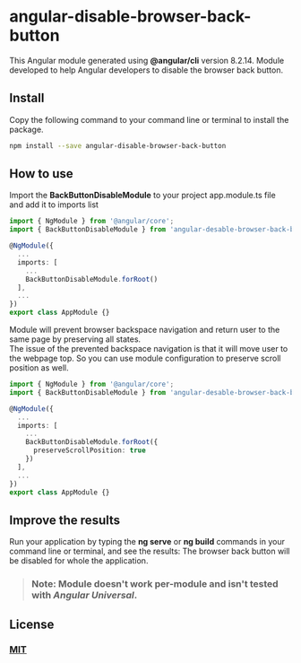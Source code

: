 # angular-disable-browser-back-button

This Angular module generated using **@angular/cli** version 8.2.14.
Module developed to help Angular developers to disable the browser back button.

## Install

Copy the following command to your command line or terminal to install the package.

```bash
npm install --save angular-disable-browser-back-button
```

## How to use

Import the **BackButtonDisableModule** to your project app.module.ts file and add it to imports list

```typescript
import { NgModule } from '@angular/core';
import { BackButtonDisableModule } from 'angular-desable-browser-back-button';

@NgModule({
  ...
  imports: [
    ...
    BackButtonDisableModule.forRoot()
  ],
  ...
})
export class AppModule {}
```

Module will prevent browser backspace navigation and return user to the same page by preserving all states.  
The issue of the prevented backspace navigation is that it will move user to the webpage top. So you can use module configuration to preserve scroll position as well.

```typescript
import { NgModule } from '@angular/core';
import { BackButtonDisableModule } from 'angular-desable-browser-back-button';

@NgModule({
  ...
  imports: [
    ...
    BackButtonDisableModule.forRoot({
      preserveScrollPosition: true
    })
  ],
  ...
})
export class AppModule {}
```

## Improve the results

Run your application by typing the **ng serve** or **ng build** commands in your command line or terminal, and see the results: The browser back button will be disabled for whole the application.

> ### Note: Module doesn't work per-module and isn't tested with *Angular Universal*.

## License

### [MIT](https://github.com/Zatikyan/angular-disable-browser-back-button/blob/c3a519c04915124b6aed2b5a143f9fa58a51f228/LICENSE)